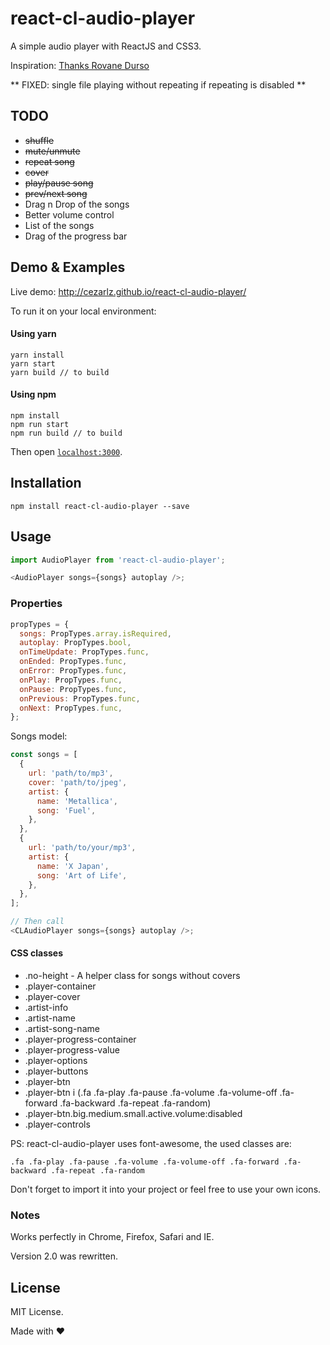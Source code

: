 # react-cl-audio-player

A simple audio player with ReactJS and CSS3.

Inspiration: [Thanks Rovane Durso](https://dribbble.com/shots/998479-Music)

** FIXED: single file playing without repeating if repeating is disabled **

## TODO

- ~~shuffle~~
- ~~mute/unmute~~
- ~~repeat song~~
- ~~cover~~
- ~~play/pause song~~
- ~~prev/next song~~
- Drag n Drop of the songs
- Better volume control
- List of the songs
- Drag of the progress bar

## Demo & Examples

Live demo: http://cezarlz.github.io/react-cl-audio-player/

To run it on your local environment:

#### Using yarn

```
yarn install
yarn start
yarn build // to build
```

#### Using npm

```
npm install
npm run start
npm run build // to build
```

Then open [`localhost:3000`](http://localhost:3000).

## Installation

```
npm install react-cl-audio-player --save
```

## Usage

```javascript
import AudioPlayer from 'react-cl-audio-player';

<AudioPlayer songs={songs} autoplay />;
```

### Properties

```javascript
propTypes = {
  songs: PropTypes.array.isRequired,
  autoplay: PropTypes.bool,
  onTimeUpdate: PropTypes.func,
  onEnded: PropTypes.func,
  onError: PropTypes.func,
  onPlay: PropTypes.func,
  onPause: PropTypes.func,
  onPrevious: PropTypes.func,
  onNext: PropTypes.func,
};
```

Songs model:

```javascript
const songs = [
  {
    url: 'path/to/mp3',
    cover: 'path/to/jpeg',
    artist: {
      name: 'Metallica',
      song: 'Fuel',
    },
  },
  {
    url: 'path/to/your/mp3',
    artist: {
      name: 'X Japan',
      song: 'Art of Life',
    },
  },
];

// Then call
<CLAudioPlayer songs={songs} autoplay />;
```

#### CSS classes

- .no-height - A helper class for songs without covers
- .player-container
- .player-cover
- .artist-info
- .artist-name
- .artist-song-name
- .player-progress-container
- .player-progress-value
- .player-options
- .player-buttons
- .player-btn
- .player-btn i (.fa .fa-play .fa-pause .fa-volume .fa-volume-off .fa-forward .fa-backward .fa-repeat .fa-random)
- .player-btn.big.medium.small.active.volume:disabled
- .player-controls

PS: react-cl-audio-player uses font-awesome, the used classes are:

```
.fa .fa-play .fa-pause .fa-volume .fa-volume-off .fa-forward .fa-backward .fa-repeat .fa-random
```

Don't forget to import it into your project or feel free to use your own icons.

### Notes

Works perfectly in Chrome, Firefox, Safari and IE.

Version 2.0 was rewritten.

## License

MIT License.

Made with :heart:

